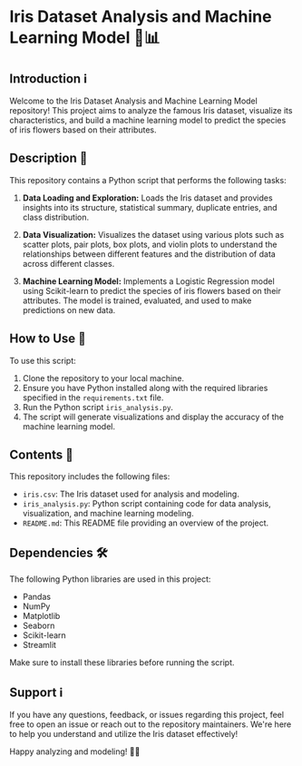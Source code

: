 # Iris Dataset Analysis and Machine Learning Model 🌺📊

## Introduction ℹ️

Welcome to the Iris Dataset Analysis and Machine Learning Model repository! This project aims to analyze the famous Iris dataset, visualize its characteristics, and build a machine learning model to predict the species of iris flowers based on their attributes. 

## Description 📝

This repository contains a Python script that performs the following tasks:

1. **Data Loading and Exploration:** Loads the Iris dataset and provides insights into its structure, statistical summary, duplicate entries, and class distribution.

2. **Data Visualization:** Visualizes the dataset using various plots such as scatter plots, pair plots, box plots, and violin plots to understand the relationships between different features and the distribution of data across different classes.

3. **Machine Learning Model:** Implements a Logistic Regression model using Scikit-learn to predict the species of iris flowers based on their attributes. The model is trained, evaluated, and used to make predictions on new data.

## How to Use 🚀

To use this script:

1. Clone the repository to your local machine.
2. Ensure you have Python installed along with the required libraries specified in the `requirements.txt` file.
3. Run the Python script `iris_analysis.py`.
4. The script will generate visualizations and display the accuracy of the machine learning model.

## Contents 📁

This repository includes the following files:

- `iris.csv`: The Iris dataset used for analysis and modeling.
- `iris_analysis.py`: Python script containing code for data analysis, visualization, and machine learning modeling.
- `README.md`: This README file providing an overview of the project.

## Dependencies 🛠️

The following Python libraries are used in this project:

- Pandas
- NumPy
- Matplotlib
- Seaborn
- Scikit-learn
- Streamlit

Make sure to install these libraries before running the script.

## Support ℹ️

If you have any questions, feedback, or issues regarding this project, feel free to open an issue or reach out to the repository maintainers. We're here to help you understand and utilize the Iris dataset effectively!

Happy analyzing and modeling! 🌺🤖
